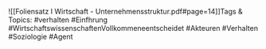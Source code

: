 
![[Foliensatz I Wirtschaft - Unternehmensstruktur.pdf#page=14]]Tags & Topics:
   #verhalten
   #Einfhrung
   #WirtschaftswissenschaftenVollkommeneentscheidet
   #Akteuren
   #Verhalten
   #Soziologie
   #Agent